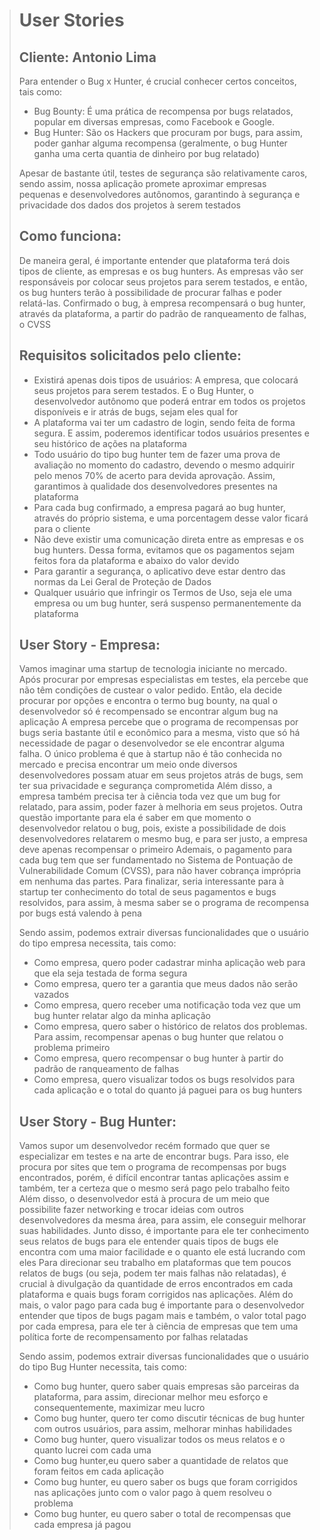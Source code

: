 > # User Stories
>
> ## Cliente: Antonio Lima
>
> Para entender o Bug x Hunter, é crucial conhecer certos conceitos, tais como:
>
> - Bug Bounty: É uma prática de recompensa por bugs relatados, popular em diversas empresas, como Facebook e Google.
> - Bug Hunter: São os Hackers que procuram por bugs, para assim, poder ganhar alguma recompensa (geralmente, o bug Hunter ganha uma certa quantia de dinheiro por bug relatado)
>
> Apesar de bastante útil, testes de segurança são relativamente caros, sendo assim, nossa aplicação promete aproximar empresas pequenas e desenvolvedores autônomos, garantindo à segurança e privacidade dos dados dos projetos à serem testados
>
> ## Como funciona:
>
> De maneira geral, é importante entender que plataforma terá dois tipos de cliente, as empresas e os bug hunters. As empresas vão ser responsáveis por colocar seus projetos para serem testados, e então, os bug hunters terão à possibilidade de procurar falhas e poder relatá-las. Confirmado o bug, à empresa recompensará o bug hunter, através da plataforma, a partir do padrão de ranqueamento de falhas, o CVSS
>
> ## Requisitos solicitados pelo cliente:
>
> - Existirá apenas dois tipos de usuários: A empresa, que colocará seus projetos para serem testados. E o Bug Hunter, o desenvolvedor autônomo que poderá entrar em todos os projetos disponíveis e ir atrás de bugs, sejam eles qual for
> - A plataforma vai ter um cadastro de login, sendo feita de forma segura. E assim, poderemos identificar todos usuários presentes e seu histórico de ações na plataforma
> - Todo usuário do tipo bug hunter tem de fazer uma prova de avaliação no momento do cadastro, devendo o mesmo adquirir pelo menos 70% de acerto para devida aprovação. Assim, garantimos à qualidade dos desenvolvedores presentes na plataforma
> - Para cada bug confirmado, a empresa pagará ao bug hunter, através do próprio sistema, e uma porcentagem desse valor ficará para o cliente
> - Não deve existir uma comunicação direta entre as empresas e os bug hunters. Dessa forma, evitamos que os pagamentos sejam feitos fora da plataforma e abaixo do valor devido
> - Para garantir a segurança, o aplicativo deve estar dentro das normas da Lei Geral de Proteção de Dados
> - Qualquer usuário que infringir os Termos de Uso, seja ele uma empresa ou um bug hunter, será suspenso permanentemente da plataforma
>
> ## User Story - Empresa:
>
> Vamos imaginar uma startup de tecnologia iniciante no mercado. Após procurar por empresas especialistas em testes, ela percebe que não têm condições de custear o valor pedido. Então, ela decide procurar por opções e encontra o termo bug bounty, na qual o desenvolvedor só é recompensado se encontrar algum bug na aplicação
> A empresa percebe que o programa de recompensas por bugs seria bastante útil e econômico para a mesma, visto que só há necessidade de pagar o desenvolvedor se ele encontrar alguma falha. O único problema é que à startup não é tão conhecida no mercado e precisa encontrar um meio onde diversos desenvolvedores possam atuar em seus projetos atrás de bugs, sem ter sua privacidade e segurança comprometida
> Além disso, a empresa também precisa ter à ciência toda vez que um bug for relatado, para assim, poder fazer à melhoria em seus projetos. Outra questão importante para ela é saber em que momento o desenvolvedor relatou o bug, pois, existe a possibilidade de dois desenvolvedores relatarem o mesmo bug, e para ser justo, a empresa deve apenas recompensar o primeiro
> Ademais, o pagamento para cada bug tem que ser fundamentado no Sistema de Pontuação de Vulnerabilidade Comum (CVSS), para não haver cobrança imprópria em nenhuma das partes. Para finalizar, seria interessante para à startup ter conhecimento do total de seus pagamentos e bugs resolvidos, para assim, à mesma saber se o programa de recompensa por bugs está valendo à pena
>
> Sendo assim, podemos extrair diversas funcionalidades que o usuário do tipo empresa necessita, tais como:
>
> - Como empresa, quero poder cadastrar minha aplicação web para que ela seja testada de forma segura
> - Como empresa, quero ter a garantia que meus dados não serão vazados
> - Como empresa, quero receber uma notificação toda vez que um bug hunter relatar algo da minha aplicação
> - Como empresa, quero saber o histórico de relatos dos problemas. Para assim, recompensar apenas o bug hunter que relatou o problema primeiro
> - Como empresa, quero recompensar o bug hunter à partir do padrão de ranqueamento de falhas
> - Como empresa, quero visualizar todos os bugs resolvidos para cada aplicação e o total do quanto já paguei para os bug hunters
>
> ## User Story - Bug Hunter:
>
> Vamos supor um desenvolvedor recém formado que quer se especializar em testes e na arte de encontrar bugs. Para isso, ele procura por sites que tem o programa de recompensas por bugs encontrados, porém, é difícil encontrar tantas aplicações assim e também, ter a certeza que o mesmo será pago pelo trabalho feito
> Além disso, o desenvolvedor está à procura de um meio que possibilite fazer networking e trocar ideias com outros desenvolvedores da mesma área, para assim, ele conseguir melhorar suas habilidades. Junto disso, é importante para ele ter conhecimento seus relatos de bugs para ele entender quais tipos de bugs ele encontra com uma maior facilidade e o quanto ele está lucrando com eles
> Para direcionar seu trabalho em plataformas que tem poucos relatos de bugs (ou seja, podem ter mais falhas não relatadas), é crucial à divulgação da quantidade de erros encontrados em cada plataforma e quais bugs foram corrigidos nas aplicações. Além do mais, o valor pago para cada bug é importante para o desenvolvedor entender que tipos de bugs pagam mais e também, o valor total pago por cada empresa, para ele ter à ciência de empresas que tem uma política forte de recompensamento por falhas relatadas
>
> Sendo assim, podemos extrair diversas funcionalidades que o usuário do tipo Bug Hunter necessita, tais como:
>
> - Como bug hunter, quero saber quais empresas são parceiras da plataforma, para assim, direcionar melhor meu esforço e consequentemente, maximizar meu lucro
> - Como bug hunter, quero ter como discutir técnicas de bug hunter com outros usuários, para assim, melhorar minhas habilidades
> - Como bug hunter, quero visualizar todos os meus relatos e o quanto lucrei com cada uma
> - Como bug hunter,eu quero saber a quantidade de relatos que foram feitos em cada aplicação
> - Como bug hunter, eu quero saber os bugs que foram corrigidos nas aplicações junto com o valor pago à quem resolveu o problema
> - Como bug hunter, eu quero saber o total de recompensas que cada empresa já pagou
